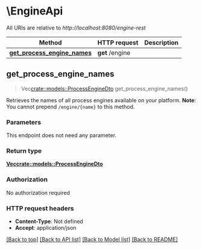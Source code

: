 # \EngineApi

All URIs are relative to *http://localhost:8080/engine-rest*

Method | HTTP request | Description
------------- | ------------- | -------------
[**get_process_engine_names**](EngineApi.md#get_process_engine_names) | **get** /engine | 



## get_process_engine_names

> Vec<crate::models::ProcessEngineDto> get_process_engine_names()


Retrieves the names of all process engines available on your platform. **Note**: You cannot prepend `/engine/{name}` to this method.

### Parameters

This endpoint does not need any parameter.

### Return type

[**Vec<crate::models::ProcessEngineDto>**](ProcessEngineDto.md)

### Authorization

No authorization required

### HTTP request headers

- **Content-Type**: Not defined
- **Accept**: application/json

[[Back to top]](#) [[Back to API list]](../README.md#documentation-for-api-endpoints) [[Back to Model list]](../README.md#documentation-for-models) [[Back to README]](../README.md)

